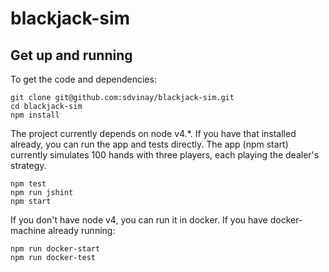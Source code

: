 # blackjack-sim

## Get up and running

To get the code and dependencies:

    git clone git@github.com:sdvinay/blackjack-sim.git
	cd blackjack-sim
    npm install

The project currently depends on node v4.*.  If you have that installed already, 
you can run the app and tests directly.  The app (npm start) currently simulates
100 hands with three players, each playing the dealer's strategy.

    npm test
    npm run jshint
    npm start
  
If you don't have node v4, you can run it in docker.  If you have docker-machine already running:

    npm run docker-start
    npm run docker-test
